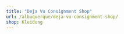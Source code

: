 ```yaml
---
title: "Deja Vu Consignment Shop"
url: /albuquerque/deja-vu-consignment-shop/
shop: Kleidung
---
```

